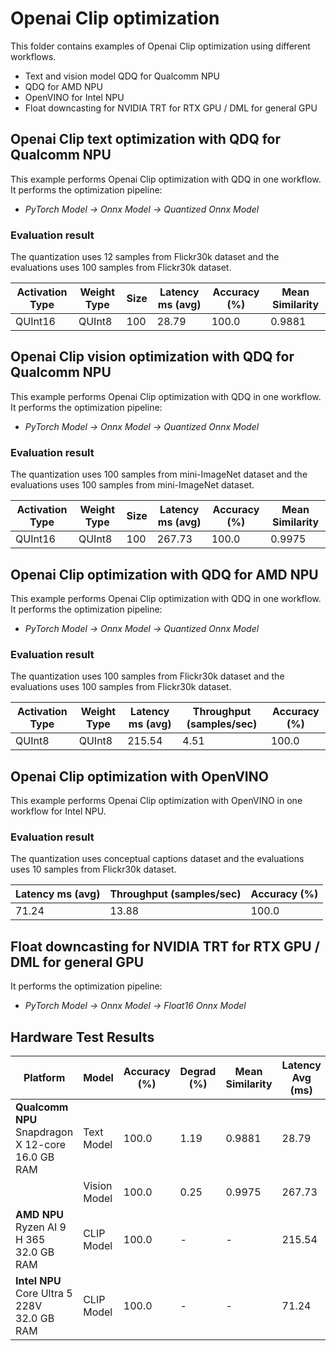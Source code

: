 # Openai Clip optimization

This folder contains examples of Openai Clip optimization using different workflows.

- Text and vision model QDQ for Qualcomm NPU
- QDQ for AMD NPU
- OpenVINO for Intel NPU
- Float downcasting for NVIDIA TRT for RTX GPU / DML for general GPU

## Openai Clip text optimization with QDQ for Qualcomm NPU

This example performs Openai Clip optimization with QDQ in one workflow. It performs the optimization pipeline:

- *PyTorch Model -> Onnx Model -> Quantized Onnx Model*

### Evaluation result

The quantization uses 12 samples from Flickr30k dataset and the evaluations uses 100 samples from Flickr30k dataset.

| Activation Type | Weight Type | Size | Latency ms (avg) | Accuracy (%) | Mean Similarity |
| --------------------- | ----------------- | ---------- | ---------------------- | ------------ | --------------- |
| QUInt16               | QUInt8            | 100        | 28.79                  | 100.0        | 0.9881          |

## Openai Clip vision optimization with QDQ for Qualcomm NPU

This example performs Openai Clip optimization with QDQ in one workflow. It performs the optimization pipeline:

- *PyTorch Model -> Onnx Model -> Quantized Onnx Model*

### Evaluation result

The quantization uses 100 samples from mini-ImageNet dataset and the evaluations uses 100 samples from mini-ImageNet dataset.

| Activation Type | Weight Type | Size | Latency ms (avg) | Accuracy (%) | Mean Similarity |
| --------------------- | ----------------- | ---------- | ---------------------- | ------------ | --------------- |
| QUInt16               | QUInt8            | 100        | 267.73                 | 100.0        | 0.9975          |

## Openai Clip optimization with QDQ for AMD NPU

This example performs Openai Clip optimization with QDQ in one workflow. It performs the optimization pipeline:

- *PyTorch Model -> Onnx Model -> Quantized Onnx Model*

### Evaluation result

The quantization uses 100 samples from Flickr30k dataset and the evaluations uses 100 samples from Flickr30k dataset.

| Activation Type | Weight Type | Latency ms (avg) | Throughput (samples/sec) | Accuracy (%) |
| --------------------- | ----------------- | ---------------------- | ----------------------- | ------------ |
| QUInt8               | QUInt8            | 215.54                 | 4.51                    | 100.0        |

## Openai Clip optimization with OpenVINO

This example performs Openai Clip optimization with OpenVINO in one workflow for Intel NPU.

### Evaluation result

The quantization uses conceptual captions dataset and the evaluations uses 10 samples from Flickr30k dataset.

| Latency ms (avg) | Throughput (samples/sec) | Accuracy (%) |
| ---------------------- | ----------------------- | ------------ |
| 71.24                  | 13.88                   | 100.0        |

## Float downcasting for NVIDIA TRT for RTX GPU / DML for general GPU

It performs the optimization pipeline:

- *PyTorch Model -> Onnx Model -> Float16 Onnx Model*

## Hardware Test Results

| Platform | Model | Accuracy (%) | Degrad (%) | Mean Similarity | Latency Avg (ms) | Latency P90 (ms) | Latency Max (ms) | Latency Min (ms) | Throughput Avg (samples/sec) | Throughput Max (samples/sec) | Throughput Min (samples/sec) |
|----------|-------|--------------|------------|-----------------|------------------|------------------|------------------|------------------|------------------------------|------------------------------|------------------------------|
| **Qualcomm NPU**<br/>Snapdragon X 12-core<br/>16.0 GB RAM | Text Model | 100.0 | 1.19 | 0.9881 | 28.79 | 50.13 | - | - | - | - | - |
| | Vision Model | 100.0 | 0.25 | 0.9975 | 267.73 | 286.72 | - | - | - | - | - |
| **AMD NPU**<br/>Ryzen AI 9 H 365<br/>32.0 GB RAM | CLIP Model | 100.0 | - | - | 215.54 | - | 238.72 | 189.61 | 4.51 | 5.08 | 4.10 |
| **Intel NPU**<br/>Core Ultra 5 228V<br/>32.0 GB RAM | CLIP Model | 100.0 | - | - | 71.24 | 72.38 | - | - | 13.88 | 14.10 | 13.52 |